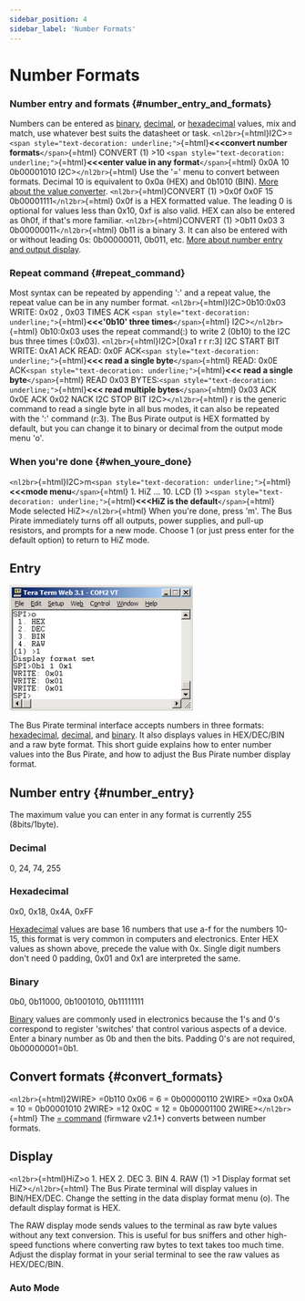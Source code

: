 ```yaml
---
sidebar_position: 4
sidebar_label: 'Number Formats'
---
```


# Number Formats

### Number entry and formats {#number_entry_and_formats}

Numbers can be entered as
[binary](http://en.wikipedia.org/wiki/Binary_numeral_system),
[decimal](http://en.wikipedia.org/wiki/Decimal), or
[hexadecimal](http://en.wikipedia.org/wiki/Hexadecimal) values, mix and
match, use whatever best suits the datasheet or task.
`<nl2br>`{=html}I2C\>=
`<span style="text-decoration: underline;">`{=html}**\<\<\<convert
number formats**`</span>`{=html} CONVERT (1) \>10
`<span style="text-decoration: underline;">`{=html}**\<\<\<enter value
in any format**`</span>`{=html} 0x0A 10 0b00001010
I2C\>`</nl2br>`{=html} Use the \'=\' menu to convert between formats.
Decimal 10 is equivalent to 0x0a (HEX) and 0b1010 (BIN). [More about the
value
converter](http://dangerousprototypes.com/2009/08/27/bus-pirate-hexdecbin-converter).
`<nl2br>`{=html}CONVERT (1) \>0x0f 0x0F 15 0b00001111`</nl2br>`{=html}
0x0f is a HEX formatted value. The leading 0 is optional for values less
than 0x10, 0xf is also valid. HEX can also be entered as 0h0f, if
that\'s more familiar. `<nl2br>`{=html}CONVERT (1) \>0b11 0x03 3
0b00000011`</nl2br>`{=html} 0b11 is a binary 3. It can also be entered
with or without leading 0s: 0b00000011, 0b011, etc. [More about number
entry and output
display](HEX/DEC/BIN_number_entry_and_output_display "wikilink").

### Repeat command {#repeat_command}

Most syntax can be repeated by appending \':\' and a repeat value, the
repeat value can be in any number format. `<nl2br>`{=html}I2C\>0b10:0x03
WRITE: 0x02 , 0x03 TIMES ACK
`<span style="text-decoration: underline;">`{=html}**\<\<\<\'0b10\'
three times**`</span>`{=html} I2C\>`</nl2br>`{=html} 0b10:0x03 uses the
repeat command(:) to write 2 (0b10) to the I2C bus three times (:0x03).
`<nl2br>`{=html}I2C\>\[0xa1 r r r:3\] I2C START BIT WRITE: 0xA1 ACK
READ: 0x0F
ACK`<span style="text-decoration: underline;">`{=html}**\<\<\< read a
single byte**`</span>`{=html} READ: 0x0E
ACK`<span style="text-decoration: underline;">`{=html}**\<\<\< read a
single byte**`</span>`{=html} READ 0x03
BYTES:`<span style="text-decoration: underline;">`{=html}**\<\<\< read
multiple bytes**`</span>`{=html} 0x03 ACK 0x0E ACK 0x02 NACK I2C STOP
BIT I2C\>`</nl2br>`{=html} r is the generic command to read a single
byte in all bus modes, it can also be repeated with the \':\' command
(r:3). The Bus Pirate output is HEX formatted by default, but you can
change it to binary or decimal from the output mode menu \'o\'.

### When you\'re done {#when_youre_done}

`<nl2br>`{=html}I2C\>m`<span style="text-decoration: underline;">`{=html}**\<\<\<mode
menu**`</span>`{=html} 1. HiZ \... 10. LCD (1)
\>`<span style="text-decoration: underline;">`{=html}**\<\<\<HiZ is the
default**`</span>`{=html} Mode selected HiZ\>`</nl2br>`{=html} When
you\'re done, press \'m\'. The Bus Pirate immediately turns off all
outputs, power supplies, and pull-up resistors, and prompts for a new
mode. Choose 1 (or just press enter for the default option) to return to
HiZ mode.

## Entry

![hexdecbin](./img/hexdecbin.png)

The Bus Pirate terminal interface accepts numbers in three formats:
[hexadecimal](http://en.wikipedia.org/wiki/Hexadecimal),
[decimal](http://en.wikipedia.org/wiki/Decimal), and
[binary](http://en.wikipedia.org/wiki/Binary_numeral_system). It also
displays values in HEX/DEC/BIN and a raw byte format. This short guide
explains how to enter number values into the Bus Pirate, and how to
adjust the Bus Pirate number display format.

## Number entry {#number_entry}

The maximum value you can enter in any format is currently 255
(8bits/1byte).

### Decimal

0, 24, 74, 255

### Hexadecimal

0x0, 0x18, 0x4A, 0xFF

[Hexadecimal](http://en.wikipedia.org/wiki/Hexadecimal) values are base
16 numbers that use a-f for the numbers 10-15, this format is very
common in computers and electronics. Enter HEX values as shown above,
precede the value with 0x. Single digit numbers don\'t need 0 padding,
0x01 and 0x1 are interpreted the same.

### Binary

0b0, 0b11000, 0b1001010, 0b11111111

[Binary](http://en.wikipedia.org/wiki/Binary_numeral_system) values are
commonly used in electronics because the 1\'s and 0\'s correspond to
register \'switches\' that control various aspects of a device. Enter a
binary number as 0b and then the bits. Padding 0\'s are not required,
0b00000001=0b1.

## Convert formats {#convert_formats}

`<nl2br>`{=html}2WIRE\> =0b110 0x06 = 6 = 0b00000110 2WIRE\> =0xa 0x0A =
10 = 0b00001010 2WIRE\> =12 0x0C = 12 = 0b00001100
2WIRE\>`</nl2br>`{=html} The [=
command](Bus_Pirate_menu_options_guide#.3DX_Convert_X_to_HEX.2FDEC.2FBIN_number_format "wikilink")
(firmware v2.1+) converts between number formats.

## Display

`<nl2br>`{=html}HiZ\>o 1. HEX 2. DEC 3. BIN 4. RAW (1) \>1 Display
format set HiZ\>`</nl2br>`{=html} The Bus Pirate terminal will display
values in BIN/HEX/DEC. Change the setting in the data display format
menu (o). The default display format is HEX.

The RAW display mode sends values to the terminal as raw byte values
without any text conversion. This is useful for bus sniffers and other
high-speed functions where converting raw bytes to text takes too much
time. Adjust the display format in your serial terminal to see the raw
values as HEX/DEC/BIN.

### Auto Mode
